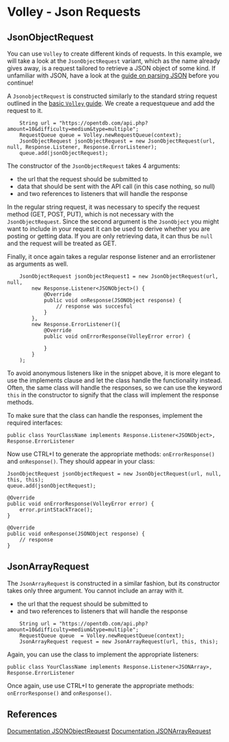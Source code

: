 # Volley - Json Requests

## JsonObjectRequest
You can use `Volley` to create different kinds of requests. In this example, we will take a look at the `JsonObjectRequest` variant, which as the name already gives away, is a request tailored to retrieve a JSON object of some kind. If unfamiliar with JSON, have a look at the [guide on parsing JSON](https://apps.mprog.nl/android-reference/parsing-json) before you continue!

A `JsonobjectRequest` is constructed similarly to the standard string request outlined in the [basic `Volley` guide](https://apps.mprog.nl/android-reference/volley). We create a requestqueue and add the request to it. 

        String url = "https://opentdb.com/api.php?amount=10&difficulty=medium&type=multiple";
        RequestQueue queue = Volley.newRequestQueue(context);
        JsonObjectRequest jsonObjectRequest = new JsonObjectRequest(url, null, Response.Listener, Response.ErrorListener);
        queue.add(jsonObjectRequest);

The constructor of the `JsonObjectRequest` takes 4 arguments:
* the url that the request should be submitted to 
* data that should be sent with the API call (in this case nothing, so null)
* and two references to listeners that will handle the response

In the regular string request, it was necessary to specify the request method (GET, POST, PUT), which is not necessary with the `JsonObjectRequest`. Since the second argument is the `JsonObject` you might want to include in your request it can be used to derive whether you are posting or getting data. If you are only retrieving data, it can thus be `null` and the request will be treated as GET. 

Finally, it once again takes a regular response listener and an errorlistener as arguments as well. 

        JsonObjectRequest jsonObjectRequest1 = new JsonObjectRequest(url, null, 
            new Response.Listener<JSONObject>() {
                @Override
                public void onResponse(JSONObject response) {
                    // response was succesful
                }
            }, 
            new Response.ErrorListener(){
                @Override
                public void onErrorResponse(VolleyError error) {
                    
                }
            }
        );

To avoid anonymous listeners like in the snippet above, it is more elegant to use the implements clause and let the class handle the functionality instead. Often, the same class will handle the responses, so we can use the keyword `this` in the constructor to signify that the class will implement the response methods. 

To make sure that the class can handle the responses, implement the required interfaces:

    public class YourClassName implements Response.Listener<JSONObject>, Response.ErrorListener

Now use CTRL+I to generate the appropriate methods: `onErrorResponse()` and `onResponse()`. They should appear in your class:

    JsonObjectRequest jsonObjectRequest = new JsonObjectRequest(url, null, this, this);
    queue.add(jsonObjectRequest);
        
    @Override
    public void onErrorResponse(VolleyError error) {
        error.printStackTrace();
    }

    @Override
    public void onResponse(JSONObject response) {
        // response
    }


## JsonArrayRequest
The `JsonArrayRequest` is constructed in a similar fashion, but its constructor takes only three argument. You cannot include an array with it.

* the url that the request should be submitted to 
* and two references to listeners that will handle the response

```
    String url = "https://opentdb.com/api.php?amount=10&difficulty=medium&type=multiple";
    RequestQueue queue  = Volley.newRequestQueue(context);
    JsonArrayRequest request = new JsonArrayRequest(url, this, this);
```

Again, you can use the class to implement the appropriate listeners:

    public class YourClassName implements Response.Listener<JSONArray>, Response.ErrorListener

Once again, use use CTRL+I to generate the appropriate methods: `onErrorResponse()` and `onResponse()`.


## References

[Documentation JSONObjectRequest](https://afzaln.com/volley/index.html?com/android/volley/toolbox/JsonObjectRequest.html)
[Documentation JSONArrayRequest](https://afzaln.com/volley/index.html?com/android/volley/toolbox/JsonArrayRequest.html)

